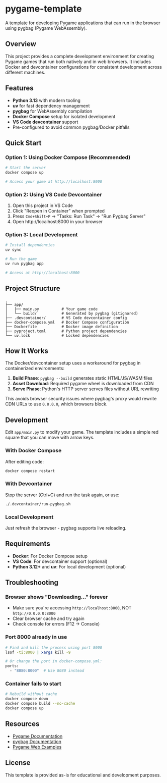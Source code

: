 # pygame-template

A template for developing Pygame applications that can run in the browser using pygbag (Pygame WebAssembly).

## Overview

This project provides a complete development environment for creating Pygame games that run both natively and in web browsers. It includes Docker and devcontainer configurations for consistent development across different machines.

## Features

- **Python 3.13** with modern tooling
- **uv** for fast dependency management
- **pygbag** for WebAssembly compilation
- **Docker Compose** setup for isolated development
- **VS Code devcontainer** support
- Pre-configured to avoid common pygbag/Docker pitfalls

## Quick Start

### Option 1: Using Docker Compose (Recommended)

```bash
# Start the server
docker compose up

# Access your game at http://localhost:8000
```

### Option 2: Using VS Code Devcontainer

1. Open this project in VS Code
2. Click "Reopen in Container" when prompted
3. Press `Cmd+Shift+P` → "Tasks: Run Task" → "Run Pygbag Server"
4. Open http://localhost:8000 in your browser

### Option 3: Local Development

```bash
# Install dependencies
uv sync

# Run the game
uv run pygbag app

# Access at http://localhost:8000
```

## Project Structure

```
.
├── app/
│   ├── main.py          # Your game code
│   └── build/           # Generated by pygbag (gitignored)
├── .devcontainer/       # VS Code devcontainer config
├── docker-compose.yml   # Docker Compose configuration
├── Dockerfile           # Docker image definition
├── pyproject.toml       # Python project dependencies
└── uv.lock              # Locked dependencies
```

## How It Works

The Docker/devcontainer setup uses a workaround for pygbag in containerized environments:

1. **Build Phase**: `pygbag --build` generates static HTML/JS/WASM files
2. **Asset Download**: Required pygame wheel is downloaded from CDN
3. **Serve Phase**: Python's HTTP server serves files without URL rewriting

This avoids browser security issues where pygbag's proxy would rewrite CDN URLs to use `0.0.0.0`, which browsers block.

## Development

Edit `app/main.py` to modify your game. The template includes a simple red square that you can move with arrow keys.

### With Docker Compose

After editing code:
```bash
docker compose restart
```

### With Devcontainer

Stop the server (Ctrl+C) and run the task again, or use:
```bash
./.devcontainer/run-pygbag.sh
```

### Local Development

Just refresh the browser - pygbag supports live reloading.

## Requirements

- **Docker**: For Docker Compose setup
- **VS Code**: For devcontainer support (optional)
- **Python 3.12+** and **uv**: For local development (optional)

## Troubleshooting

### Browser shows "Downloading..." forever

- Make sure you're accessing `http://localhost:8000`, NOT `http://0.0.0.0:8000`
- Clear browser cache and try again
- Check console for errors (F12 → Console)

### Port 8000 already in use

```bash
# Find and kill the process using port 8000
lsof -ti:8000 | xargs kill -9

# Or change the port in docker-compose.yml:
ports:
  - "8080:8000"  # Use 8080 instead
```

### Container fails to start

```bash
# Rebuild without cache
docker compose down
docker compose build --no-cache
docker compose up
```

## Resources

- [Pygame Documentation](https://www.pygame.org/docs/)
- [pygbag Documentation](https://pypi.org/project/pygbag/)
- [Pygame Web Examples](https://pygame-web.github.io/)

## License

This template is provided as-is for educational and development purposes.
